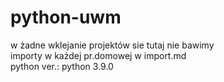 # python-uwm
w żadne wklejanie projektów sie tutaj nie bawimy\
importy w każdej pr.domowej w import.md\
python ver.: python 3.9.0